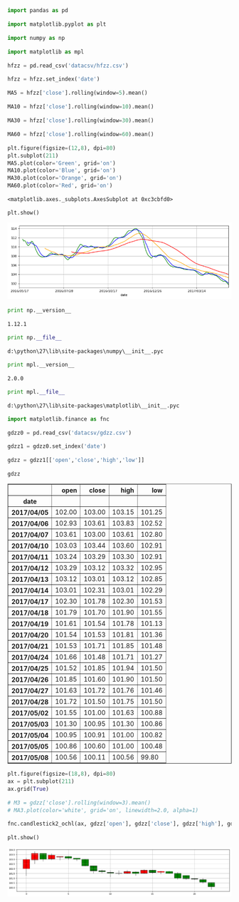 

```python
import pandas as pd
```


```python
import matplotlib.pyplot as plt
```


```python
import numpy as np
```


```python
import matplotlib as mpl
```


```python
hfzz = pd.read_csv('datacsv/hfzz.csv')
```


```python
hfzz = hfzz.set_index('date')
```


```python
MA5 = hfzz['close'].rolling(window=5).mean()
```


```python
MA10 = hfzz['close'].rolling(window=10).mean()
```


```python
MA30 = hfzz['close'].rolling(window=30).mean()
```


```python
MA60 = hfzz['close'].rolling(window=60).mean()
```


```python
plt.figure(figsize=(12,8), dpi=80)
plt.subplot(211)
MA5.plot(color='Green', grid='on')
MA10.plot(color='Blue', grid='on')
MA30.plot(color='Orange', grid='on')
MA60.plot(color='Red', grid='on')
```




    <matplotlib.axes._subplots.AxesSubplot at 0xc3cbfd0>




```python
plt.show()
```


![png](output_11_0.png)



```python
print np.__version__
```

    1.12.1
    


```python
print np.__file__
```

    d:\python\27\lib\site-packages\numpy\__init__.pyc
    


```python
print mpl.__version__
```

    2.0.0
    


```python
print mpl.__file__
```

    d:\python\27\lib\site-packages\matplotlib\__init__.pyc
    


```python
import matplotlib.finance as fnc
```


```python
gdzz0 = pd.read_csv('datacsv/gdzz.csv')
```


```python
gdzz1 = gdzz0.set_index('date')
```


```python
gdzz = gdzz1[['open','close','high','low']]
```


```python
gdzz
```




<div>
<style>
    .dataframe thead tr:only-child th {
        text-align: right;
    }

    .dataframe thead th {
        text-align: left;
    }

    .dataframe tbody tr th {
        vertical-align: top;
    }
</style>
<table border="1" class="dataframe">
  <thead>
    <tr style="text-align: right;">
      <th></th>
      <th>open</th>
      <th>close</th>
      <th>high</th>
      <th>low</th>
    </tr>
    <tr>
      <th>date</th>
      <th></th>
      <th></th>
      <th></th>
      <th></th>
    </tr>
  </thead>
  <tbody>
    <tr>
      <th>2017/04/05</th>
      <td>102.00</td>
      <td>103.00</td>
      <td>103.15</td>
      <td>101.25</td>
    </tr>
    <tr>
      <th>2017/04/06</th>
      <td>102.93</td>
      <td>103.61</td>
      <td>103.83</td>
      <td>102.52</td>
    </tr>
    <tr>
      <th>2017/04/07</th>
      <td>103.61</td>
      <td>103.00</td>
      <td>103.61</td>
      <td>102.80</td>
    </tr>
    <tr>
      <th>2017/04/10</th>
      <td>103.03</td>
      <td>103.44</td>
      <td>103.60</td>
      <td>102.91</td>
    </tr>
    <tr>
      <th>2017/04/11</th>
      <td>103.24</td>
      <td>103.29</td>
      <td>103.30</td>
      <td>102.91</td>
    </tr>
    <tr>
      <th>2017/04/12</th>
      <td>103.29</td>
      <td>103.12</td>
      <td>103.32</td>
      <td>102.95</td>
    </tr>
    <tr>
      <th>2017/04/13</th>
      <td>103.12</td>
      <td>103.01</td>
      <td>103.12</td>
      <td>102.85</td>
    </tr>
    <tr>
      <th>2017/04/14</th>
      <td>103.01</td>
      <td>102.31</td>
      <td>103.01</td>
      <td>102.29</td>
    </tr>
    <tr>
      <th>2017/04/17</th>
      <td>102.30</td>
      <td>101.78</td>
      <td>102.30</td>
      <td>101.53</td>
    </tr>
    <tr>
      <th>2017/04/18</th>
      <td>101.79</td>
      <td>101.70</td>
      <td>101.90</td>
      <td>101.55</td>
    </tr>
    <tr>
      <th>2017/04/19</th>
      <td>101.61</td>
      <td>101.54</td>
      <td>101.78</td>
      <td>101.13</td>
    </tr>
    <tr>
      <th>2017/04/20</th>
      <td>101.54</td>
      <td>101.53</td>
      <td>101.81</td>
      <td>101.36</td>
    </tr>
    <tr>
      <th>2017/04/21</th>
      <td>101.53</td>
      <td>101.71</td>
      <td>101.85</td>
      <td>101.48</td>
    </tr>
    <tr>
      <th>2017/04/24</th>
      <td>101.66</td>
      <td>101.48</td>
      <td>101.71</td>
      <td>101.27</td>
    </tr>
    <tr>
      <th>2017/04/25</th>
      <td>101.52</td>
      <td>101.85</td>
      <td>101.94</td>
      <td>101.50</td>
    </tr>
    <tr>
      <th>2017/04/26</th>
      <td>101.85</td>
      <td>101.60</td>
      <td>101.90</td>
      <td>101.50</td>
    </tr>
    <tr>
      <th>2017/04/27</th>
      <td>101.63</td>
      <td>101.72</td>
      <td>101.76</td>
      <td>101.46</td>
    </tr>
    <tr>
      <th>2017/04/28</th>
      <td>101.72</td>
      <td>101.50</td>
      <td>101.75</td>
      <td>101.50</td>
    </tr>
    <tr>
      <th>2017/05/02</th>
      <td>101.55</td>
      <td>101.00</td>
      <td>101.63</td>
      <td>100.88</td>
    </tr>
    <tr>
      <th>2017/05/03</th>
      <td>101.30</td>
      <td>100.95</td>
      <td>101.30</td>
      <td>100.86</td>
    </tr>
    <tr>
      <th>2017/05/04</th>
      <td>100.95</td>
      <td>100.91</td>
      <td>101.00</td>
      <td>100.82</td>
    </tr>
    <tr>
      <th>2017/05/05</th>
      <td>100.86</td>
      <td>100.60</td>
      <td>101.00</td>
      <td>100.48</td>
    </tr>
    <tr>
      <th>2017/05/08</th>
      <td>100.56</td>
      <td>100.11</td>
      <td>100.56</td>
      <td>99.80</td>
    </tr>
  </tbody>
</table>
</div>




```python
plt.figure(figsize=(18,8), dpi=80)
ax = plt.subplot(211)
ax.grid(True)
```


```python
# M3 = gdzz['close'].rolling(window=3).mean()
# MA3.plot(color='white', grid='on', linewidth=2.0, alpha=1)
```


```python
fnc.candlestick2_ochl(ax, gdzz['open'], gdzz['close'], gdzz['high'], gdzz['low'], width=0.8, colorup='red', colordown='green', alpha=1)
```


```python
plt.show()
```


![png](output_24_0.png)

